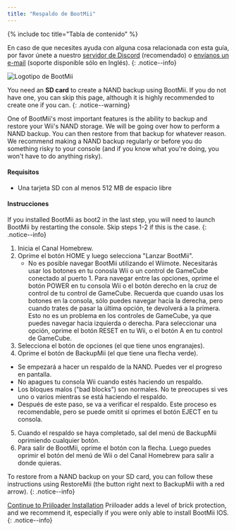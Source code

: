 ```yaml
---
title: "Respaldo de BootMii"
---
```


{% include toc title="Tabla de contenido" %}

En caso de que necesites ayuda con alguna cosa relacionada con esta guía, por favor únete a nuestro [servidor de Discord](https://discord.gg/b4Y7jfD) (recomendado) o [envíanos un e-mail](mailto:support@riiconnect24.net) (soporte disponible sólo en Inglés).
{: .notice--info}

![Logotipo de BootMii](/images/bootmii.png)

You need an **SD card** to create a NAND backup using BootMii. If you do not have one, you can skip this page, although it is highly recommended to create one if you can.
{: .notice--warning}

One of BootMii's most important features is the ability to backup and restore your Wii's NAND storage. We will be going over how to perform a NAND backup. You can then restore from that backup for whatever reason. We recommend making a NAND backup regularly or before you do something risky to your console (and if you know what you're doing, you won't have to do anything risky).

#### Requisitos
* Una tarjeta SD con al menos 512 MB de espacio libre

#### Instrucciones
If you installed BootMii as boot2 in the last step, you will need to launch BootMii by restarting the console. Skip steps 1-2 if this is the case.
{: .notice--info}
1. Inicia el Canal Homebrew.
2. Oprime el botón HOME y luego selecciona "Lanzar BootMii".
   - No es posible navegar BootMii utilizando el Wiimote. Necesitarás usar los botones en tu conosla Wii o un control de GameCube conectado al puerto 1. Para navegar entre las opciones, oprime el botón POWER en tu consola Wii o el botón derecho en la cruz de control de tu control de GameCube. Recuerda que cuando usas los botones en la consola, sólo puedes navegar hacia la derecha, pero cuando trates de pasar la última opción, te devolverá a la primera. Esto no es un problema en los controles de GameCube, ya que puedes navegar hacia izquierda o derecha. Para seleccionar una opción, oprime el botón RESET en tu Wii, o el botón A en tu control de GameCube.
3. Selecciona el botón de opciones (el que tiene unos engranajes).
4. Oprime el botón de BackupMii (el que tiene una flecha verde).
- Se empezará a hacer un respaldo de la NAND. Puedes ver el progreso en pantalla.
- No apagues tu consola Wii cuando estés haciendo un respaldo.
- Los bloques malos ("bad blocks") son normales. No te preocupes si ves uno o varios mientras se está haciendo el respaldo.
- Después de este paso, se va a verificar el respaldo. Este proceso es recomendable, pero se puede omitit si oprimes el botón EJECT en tu consola.
5. Cuando el respaldo se haya completado, sal del menú de BackupMii oprimiendo cualquier botón.
6. Para salir de BootMii, oprime el botón con la flecha. Luego puedes oprimir el botón del menú de Wii o del Canal Homebrew para salir a donde quieras.

To restore from a NAND backup on your SD card, you can follow these instructions using RestoreMii (the button right next to BackupMii with a red arrow).
{: .notice--info}

[Continue to Priiloader Installation](priiloader) Priiloader adds a level of brick protection, and we recommend it, especially if you were only able to install BootMii IOS.
{: .notice--info}
